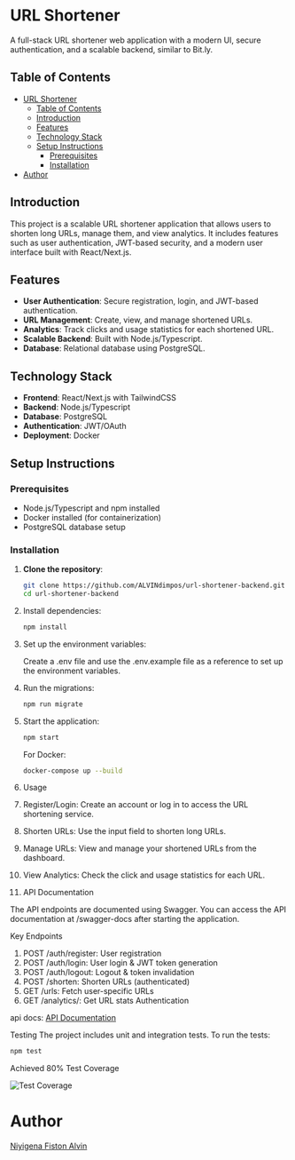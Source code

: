 # URL Shortener

A full-stack URL shortener web application with a modern UI, secure authentication, and a scalable backend, similar to Bit.ly.

## Table of Contents

- [URL Shortener](#url-shortener)
  - [Table of Contents](#table-of-contents)
  - [Introduction](#introduction)
  - [Features](#features)
  - [Technology Stack](#technology-stack)
  - [Setup Instructions](#setup-instructions)
    - [Prerequisites](#prerequisites)
    - [Installation](#installation)
- [Author](#author)

## Introduction

This project is a scalable URL shortener application that allows users to shorten long URLs, manage them, and view analytics. It includes features such as user authentication, JWT-based security, and a modern user interface built with React/Next.js.

## Features

- **User Authentication**: Secure registration, login, and JWT-based authentication.
- **URL Management**: Create, view, and manage shortened URLs.
- **Analytics**: Track clicks and usage statistics for each shortened URL.
- **Scalable Backend**: Built with Node.js/Typescript.
- **Database**: Relational database using PostgreSQL.

## Technology Stack

- **Frontend**: React/Next.js with TailwindCSS
- **Backend**: Node.js/Typescript
- **Database**: PostgreSQL
- **Authentication**: JWT/OAuth
- **Deployment**: Docker

## Setup Instructions

### Prerequisites

- Node.js/Typescript and npm installed
- Docker installed (for containerization)
- PostgreSQL database setup

### Installation

1. **Clone the repository**:
   ```bash
   git clone https://github.com/ALVINdimpos/url-shortener-backend.git
   cd url-shortener-backend
   ```

2. Install dependencies:

   ```bash
   npm install
   ```

3. Set up the environment variables:

   Create a .env file  and use the .env.example file as a reference to set up the environment variables.

4. Run the migrations:

   ```bash
   npm run migrate
   ```

5. Start the application:

   ```bash
   npm start
   ```

   For Docker:

   ```bash
   docker-compose up --build
   ```

6. Usage

7. Register/Login: Create an account or log in to access the URL shortening service.
8. Shorten URLs: Use the input field to shorten long URLs.
9. Manage URLs: View and manage your shortened URLs from the dashboard.
10. View Analytics: Check the click and usage statistics for each URL.
11. API Documentation

The API endpoints are documented using Swagger. You can access the API documentation at /swagger-docs after starting the application.

Key Endpoints

1. POST /auth/register: User registration
2. POST /auth/login: User login & JWT token generation
3. POST /auth/logout: Logout & token invalidation
4. POST /shorten: Shorten URLs (authenticated)
5. GET /urls: Fetch user-specific URLs
6. GET /analytics/: Get URL stats
Authentication

api docs: [API Documentation](https://url-shortener-backend-5qi6.onrender.com/api-docs/#/)

Testing
The project includes unit and integration tests. To run the tests:

```bash
npm test
```

Achieved 80% Test Coverage

![Test Coverage](./screenshots/Screenshot%202025-03-10%20at%2012.42.57 PM.png)

# Author

[Niyigena Fiston Alvin](https://www.linkedin.com/in/fistonalvin/)